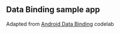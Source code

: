## Data Binding sample app

Adapted from [Android Data Binding](https://codelabs.developers.google.com/codelabs/android-databinding/index.html?index=..%2F..index#0) codelab
